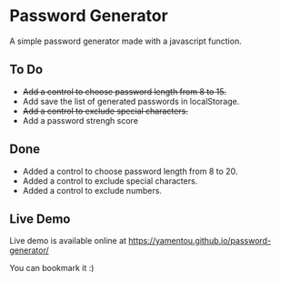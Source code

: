 # Password Generator
A simple password generator made with a javascript function.

## To Do
- ~~Add a control to choose password length from 8 to 15.~~
- Add save the list of generated passwords in localStorage.
- ~~Add a control to exclude special characters.~~
- Add a password strengh score

## Done
- Added a control to choose password length from 8 to 20.
- Added a control to exclude special characters.
- Added a control to exclude numbers.

## Live Demo
Live demo is available online at <https://yamentou.github.io/password-generator/>

You can bookmark it :)
